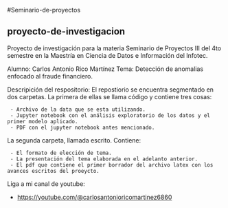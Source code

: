 #Seminario-de-proyectos

## proyecto-de-investigacion
Proyecto de investigación para la materia Seminario de Proyectos III del 4to semestre en la Maestría en Ciencia de Datos e Información del Infotec.

Alumno: Carlos Antonio Rico Martínez
Tema: Detección de anomalias enfocado al fraude financiero.

Descripición del respositorio:
El repostiorio se encuentra segmentado en dos carpetas. La primera de ellas se llama código y contiene tres cosas:

     - Archivo de la data que se esta utilizando.
     - Jupyter notebook con el análisis exploratorio de los datos y el primer modelo aplicado.
     - PDF con el jupyter notebook antes mencionado.
La segunda carpeta, llamada escrito. Contiene:

     - El formato de elección de tema.
     - La presentación del tema elaborada en el adelanto anterior.
     - El pdf que contiene el primer borrador del archivo latex con los avances escritos del proeycto.

Liga a mi canal de youtube:
 - https://youtube.com/@carlosantonioricomartinez6860
